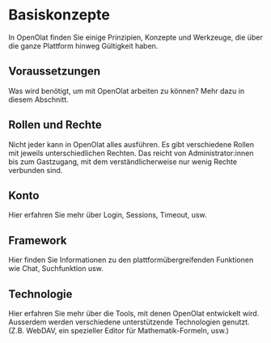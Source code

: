 # Basiskonzepte

In OpenOlat finden Sie einige Prinzipien, Konzepte und Werkzeuge, die über die ganze Plattform hinweg Gültigkeit haben.

## Voraussetzungen

Was wird benötigt, um mit OpenOlat arbeiten zu können? Mehr dazu in diesem Abschnitt.

## Rollen und Rechte

Nicht jeder kann in OpenOlat alles ausführen. Es gibt verschiedene Rollen mit jeweils unterschiedlichen Rechten. Das reicht von Administrator:innen bis zum Gastzugang, mit dem verständlicherweise nur wenig Rechte verbunden sind.

## Konto

Hier erfahren Sie mehr über Login, Sessions, Timeout, usw.

## Framework

Hier finden Sie Informationen zu den plattformübergreifenden Funktionen wie Chat, Suchfunktion usw.

## Technologie

Hier erfahren Sie mehr über die Tools, mit denen OpenOlat entwickelt wird. Ausserdem werden verschiedene unterstützende Technologien genutzt. (Z.B. WebDAV, ein spezieller Editor für Mathematik-Formeln, usw.)
